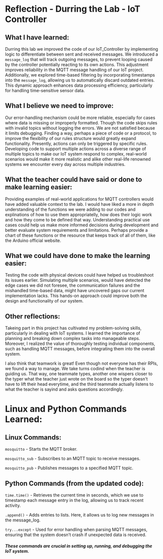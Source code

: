 # Reflection - Durring the Lab - IoT Controller

## What I have learned: 

Durring this lab we improved the code of our IoT_Controller by implementing logic to differentiate between sent and received messages. We introduced a `message_log` that will track outgoing messages, to prevent looping caused by the controller potentially reacting to its own actions. This adjustment improves reliability in the MQTT message handling of our IoT project. Additionally, we explored time-based filtering by incorporating timestamps into the `message_log`, allowing us to automatically discard outdated entries. This dynamic approach enhances data processing efficiency, particularly for handling time-sensitive sensor data.

## What I believe we need to improve: 

Our error-handling mechanism could be more reliable, especially for cases where data is missing or improperly formatted. Though the code skips rules with invalid topics without logging the errors. We are not satisfied because it limits debugging. Finding a way, perhaps a piece of code or a protocol, to improve the flexibility of our rules structure would greatly expand functionality. Presently, actions can only be triggered by specific rules. Developing code to support multiple actions across a diverse range of multiple topics to make our IoT system respond to complex, real-world scenarios would make it more realistic and alike other real-life renowned systems we encounter every day across multiple industries.

## What the teacher could have said or done to make learning easier: 

Providing examples of real-world applications for MQTT controllers would have added valuable context to the lab. I would have liked a more in depth understanding of the functions we were adding to our codes and explinations of how to use them appropriatelly, how does their logic work and how they come to be defined that way. Understanding practical use cases could help us make more informed decisions during development and better evaluate system requirements and limitations. Perhaps provide a chart of these functions or the resource that keeps track of all of them, like the Arduino official website.

## What we could have done to make the learning easier: 

Testing the code with physical devices could have helped us troubleshoot its issues earlier. Simulating multiple scenarios, would have detected the edge cases we did not foresee, the communication failures and the mishandled time-based data, might have uncovered gaps our current implementation lacks. This hands-on approach could improve both the design and functionality of our system.

## Other reflections: 

Takeing part in this project has cultivated my problem-solving skills, particularly in dealing with IoT systems. I learned the importance of planning and breaking down complex tasks into manageable steps. Moreover, I realized the value of thoroughly testing individual components, such as handling MQTT messages, before integrating them into the overall system.

I also think that teamwork is great! Even though not everyone has their RPIs, we found a way to manage. We take turns codind when the teacher is guiding us. That way, one teammate types, another one wispers closer to the typer what the teacher just wrote on the board so the typer doesn't have to lift their head everytime, and the third teammate actually listens to what the teacher is sayind and asks questions accordingly.

# Linux and Python Commands Learned:

## Linux Commands:
`mosquitto` - Starts the MQTT broker.

`mosquitto_sub` - Subscribes to an MQTT topic to receive messages.

`mosquitto_pub` - Publishes messages to a specified MQTT topic.

## Python Commands (from the updated code):

`time.time()` - Retrieves the current time in seconds, which we use to timestamp each message entry in the log, allowing us to track recent activity.

`.append()` - Adds entries to lists. Here, it allows us to log new messages in the message_log.

`try...except` - Used for error handling when parsing MQTT messages, ensuring that the system doesn’t crash if unexpected data is received.

##### These commands are crucial in setting up, running, and debugging the IoT system.

